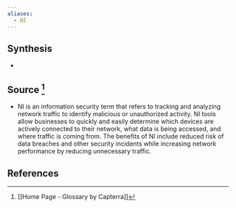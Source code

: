 ```yaml
---
aliases:
  - NI
---
```

## Synthesis
- 
## Source [^1]
- NI is an information security term that refers to tracking and analyzing network traffic to identify malicious or unauthorized activity. NI tools allow businesses to quickly and easily determine which devices are actively connected to their network, what data is being accessed, and where traffic is coming from. The benefits of NI include reduced risk of data breaches and other security incidents while increasing network performance by reducing unnecessary traffic.
## References

[^1]: [[Home Page - Glossary by Capterra]]